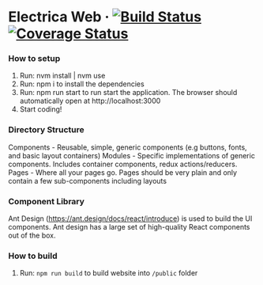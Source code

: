 # Electrica Web &middot; [![Build Status](https://travis-ci.com/electricaio/web.svg?token=FMUmapqayPyMpo7S8j31&branch=master)](https://travis-ci.com/electricaio/web) [![Coverage Status](https://coveralls.io/repos/github/electricaio/web/badge.svg?branch=travis&t=PqO7AE)](https://coveralls.io/github/electricaio/web?branch=travis)

### How to setup

1. Run: nvm install | nvm use
1. Run: npm i to install the dependencies
1. Run: npm run start to run start the application. The browser should automatically open at http://localhost:3000
1. Start coding!

### Directory Structure

Components - Reusable, simple, generic components (e.g buttons, fonts, and basic layout containers)
Modules - Specific implementations of generic components. Includes container components, redux actions/reducers.
Pages - Where all your pages go. Pages should be very plain and only contain a few sub-components including layouts

### Component Library

Ant Design (https://ant.design/docs/react/introduce) is used to build the UI components. Ant design has a large set of high-quality React components out of the box.


### How to build

1.  Run: `npm run build` to build website into `/public` folder